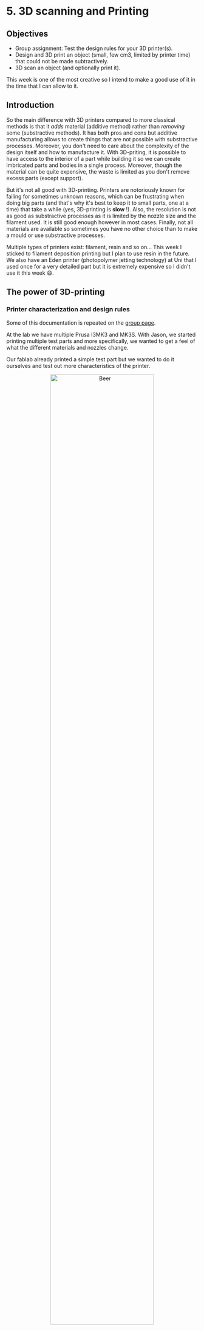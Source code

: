 # 5. 3D scanning and Printing

## Objectives

<div class="objectivePanel">
  <ul>
    <li> Group assignment: Test the design rules for your 3D printer(s). </li>
    <li> Design and 3D print an object (small, few cm3, limited by printer time)
         that could not be made subtractively. </li>
    <li>  3D scan an object (and optionally print it).</li>
  </ul>
</div>
<div class="dottedLine"></div>

This week is one of the most creative so I intend to make a good use of it in the time that I can allow to it.

## Introduction
So the main difference with 3D printers compared to more classical methods is that it _adds_ material (additive method) rather than _removing_ some (substractive methods).
It has both pros and cons but additive manufacturing allows to create things that are not possible with substractive processes. Moreover, you don't need to care about the complexity of the design itself and how to manufacture it. With 3D-priting, it is possible to have access to the interior of a part while building it so we can create imbricated parts and bodies in a single process. Moreover, though the material can be quite expensive, the waste is limited as you don't remove excess parts (except support).

But it's not all good with 3D-printing. Printers are notoriously known for failing for sometimes unknown reasons, which can be frustrating when doing big parts (and that's why it's best to keep it to small parts, one at a time) that take a while (yes, 3D-printing is **slow** !). Also, the resolution is not as good as substractive processes as it is limited by the nozzle size and the filament used. It is still good enough however in most cases. Finally, not all materials are available so sometimes you have no other choice than to make a mould or use substractive processes.

Multiple types of printers exist: filament, resin and so on... This week I sticked to filament deposition printing but I plan to use resin in the future. We also have an Eden printer (photopolymer jetting technology) at Uni that I used once for a very detailed part but it is extremely expensive so I didn't use it this week :smile:.

## The power of 3D-printing
### Printer characterization and design rules
Some of this documentation is repeated on the [group page](http://fab.academany.org/2021/labs/ulb/assignments/week06/).

At the lab we have multiple Prusa I3MK3 and MK3S. With Jason, we started printing multiple test parts and more specifically, we wanted to get a feel of what the different materials and nozzles change.

Our fablab already printed a simple test part but we wanted to do it ourselves and test out more characteristics of the printer.

<figure> <center>
  <img src="./../../img/mod05/testFablab.jpg" alt="Beer" width="80%" />
  <figcaption> Fablab's test part</figcaption>
</figure>


We found another nice [test part](https://www.thingiverse.com/thing:2656594) online that allows to test gaps, bridges, overhangs, angles, walls and so on.
We decided to print this part three times, with no support (otherwise the overhang tests do not make sense).

### PLA 0.4mm nozzle
First with a PLA filament and a 0.4mm nozzle (0.2mm resolution), 10% infill.
For the PLA, we sticked to the recommended temperature (i.e. 210°C extruder, 60°C heating plate).

<figure> <center>
  <img src="./../../img/mod05/designRules1_1.jpg" alt="Beer" width="80%" />
  <figcaption> Printing our first test part</figcaption>
</figure>

<figure> <center>
  <img src="./../../img/mod05/designRules1.jpg" alt="Beer" width="80%" />
  <figcaption> PLA, 0.4mm nozzle, 10% infill </figcaption>
</figure>

### PLA 0.6mm nozzle
Second, PLA filament, 0.6mm nozzle (0.3mm resolution), 10% infill.
Note that you actually need to specify the nozzle diameter in Prusa's settings.

<figure> <center>
  <img src="./../../img/mod05/prusaNozzleSettings.jpg" alt="Beer" width="80%" />
  <figcaption> Nozzle diameter settings</figcaption>
</figure>

The main difference with a bigger nozzle is the printing time. We went from 4h30 to 3h, a 33% reduction. On the other hand, we lose in resolution and it can especially be seen on the thin walls. We also had trouble with the bottom plate not sticking correctly to the heating plate.

<figure> <center>
  <img src="./../../img/mod05/designRules2_1.jpg" alt="Beer" width="80%" />
  <figcaption> Second test part printing</figcaption>
</figure>

<figure> <center>
  <img src="./../../img/mod05/designRules2_2.jpg" alt="Beer" width="80%" />
  <figcaption> Bottom plate not sticking !</figcaption>
</figure>

<figure> <center>
  <img src="./../../img/mod05/designRules2_3.jpg" alt="Beer" width="80%" />
  <figcaption> Printed part: overhang failed and ugly vertical towers with floating filament </figcaption>
</figure>

### PETG 0.4mm nozzle

Finally, PETG filament, 0.4mm nozzle (0.2mm resolution.), 10% infill.
PETG is PET with added glycol. It is a more rigid but more brittle material than PLA but harder to print (we had worse results than with PLA, especially due to the bottom layer not sticking correctly to the heating plate). It must be heated at a much higher temperature (260°C extruder and 80°C for the heating plate).
To help the bottom plate to stick, we added a brim but it did not do much in our case. We also tried cleaning the heating plate with acetone which helped a bit as well.

<figure> <center>
  <img src="./../../img/mod05/designRules3_1.jpg" alt="Beer" width="80%" />
  <figcaption> PETG "burns" (black color) in some places... </figcaption>
</figure>

<figure> <center>
  <img src="./../../img/mod05/designRules3_2.jpg" alt="Beer" width="80%" />
  <figcaption> black parts = burnt filament</figcaption>
</figure>

<figure> <center>
  <img src="./../../img/mod05/designRules3_3.jpg" alt="Beer" width="80%" />
  <figcaption> </figcaption>
</figure>

Overall, the PETG resulted in seemingly (not tested) more rigid part but hard to print (or at least we didn't found great settings).

### Prusa adaptive layer settings

I later found out this cool settings in recent Prusa slicer releases: the _variable layer height_. It allows to specifically set layer speed and resolution for each layer of the part. Even more interesting, it can adapt the layer settings automatically by pressing the _adaptive_ button. It can also smooth the resulting part.

<figure> <center>
  <img src="./../../img/mod05/prusaHeight.jpg" alt="prusa Height" width="80%" />
  <figcaption> Adaptive results: the greener the higher the resolution </figcaption>
</figure>


We then tested the clearance using Neil's design. Once printed, we had to remove the support with pliers and bit of hand-work, not easy but it worked !

<figure> <center>
  <img src="./../../img/mod05/clearance1.jpg" alt="prusa Height" width="80%" />
  <figcaption> The part is printed with support !</figcaption>
</figure>

<figure> <center>
  <img src="./../../img/mod05/clearance2.jpg" alt="prusa Height" width="80%" />
  <figcaption> 0.2 and 0.1mm clearance are blocked </figcaption>
</figure>

It's interesting to see that when the gaps gets too small, the support cannot be cleared and so the two parts are linked and blocked together.

### Imbricated parts: Chainmail
As an example of parts that can be constructed imbricated I decided to design (parametrically !) a chainmail. I did it in SolidWorks and printed it using PLA and a Prusa MK3 printer. My parameters were 0% infill and 0.2mm resolution (0.4mm nozzle).

<figure> <center>
  <img src="./../../img/mod05/chainMailParametric.jpg" alt="prusa Height" width="80%" />
  <figcaption> Emphasis on parametric design ! </figcaption>
</figure>

<figure> <center>
  <img src="./../../img/mod05/mail.jpg" alt="prusa Height" width="80%" />
  <figcaption> A single mail </figcaption>
</figure>

<figure> <center>
  <img src="./../../img/mod05/chainMailLinearPattern.jpg" alt="prusa Height" width="80%" />
  <figcaption> Once a mail is done, I use the linear pattern feature to "chain" them</figcaption>
</figure>

<figure> <center>
  <img src="./../../img/mod05/chainMailLinearPattern2.jpg" alt="prusa Height" width="80%" />
  <figcaption> The first line of chainmail </figcaption>
</figure>

<figure> <center>
  <img src="./../../img/mod05/chainMailLinearPattern3.jpg" alt="prusa Height" width="80%" />
  <figcaption> Second dimension </figcaption>
</figure>

<figure> <center>
  <img src="./../../img/mod05/chainMailFinished.jpg" alt="prusa Height" width="80%" />
  <figcaption> My little chainmail</figcaption>
</figure>

<figure> <center>
  <img src="./../../img/mod05/chainMail.jpg" alt="prusa Height" width="80%" />
  <figcaption> Printed </figcaption>
</figure>

The amazing thing with this is that I could simply export my SolidWorks file to STL and print it as is ! A single print !

<video width="640" height="480" autoplay loop>
  <source src="./../../img/mod05/chainMail.mp4" type="video/mp4">
Your browser does not support the video tag.
</video>

The mails do not stick to each other! Perfect :smile:

### Solving my needs: my bike handlebar tape holder
Being able to 3D-print also means that I do not need to buy small, specific parts from manufacturers. In particular, I fell from my bike a few weeks ago (damn ice) and lost a holder for my handlebar tape...

<figure> <center>
  <img src="./../../img/mod05/guidoline.jpg" alt="prusa Height" width="80%" />
  <figcaption> The lost holder and what it should look like </figcaption>
</figure>

So I decided to unmount the one I still have, measure it and print a new one !

<figure> <center>
  <img src="./../../img/mod05/guidoline2.jpg" alt="prusa Height" width="80%" />
  <figcaption> looks like they just put duct tape on my cheap bike /figcaption>
</figure>

So after the measurements: time to design !

<figure> <center>
  <img src="./../../img/mod05/guidolineHolder.jpg" alt="prusa Height" width="80%" />
  <figcaption> Just like the original, but even better ! /figcaption>
</figure>

<figure> <center>
  <img src="./../../img/mod05/guidolineCura.jpg" alt="prusa Height" width="80%" />
  <figcaption> Printing with brim and no support, hoping that the bridge is short enough /figcaption>
</figure>

I was a bit scared about the printing as I didn't really know if I needed support... Eventually all went well as the bridge was short enough and the overhang on the border was also short enough. Some filaments were a bit ugly under the dome but I don't care.

<figure> <center>
  <img src="./../../img/mod05/guidolinePrinted.jpg" alt="prusa Height" width="80%" />
  <figcaption> My new holder !</figcaption>
</figure>

<figure> <center>
  <img src="./../../img/mod05/guidolineInBike.jpg" alt="prusa Height" width="80%" />
  <figcaption> That fits nicely !</figcaption>
</figure>


### PVA: the soluble filament
PVA is a type of filament that has the property to be soluble in water. That makes it good for two things:

1. Printing support that can be easily removed, even inside the part by just plunging the part in water for a few hours.
2. Make an inner mold for single-cast.

I used it in the past for the latter reason and here is what I obtained.

<figure> <center>
  <img src="./../../img/mod05/twoPiecesMold.jpg" alt="Beer" width="80%" />
  <figcaption> Initial plan: two half hollow spheres</figcaption>
</figure>

<figure> <center>
  <img src="./../../img/mod05/singlePieceMold.jpg" alt="Beer" width="80%" />
  <figcaption> An outer mold in PLA and an inner mold in PVA </figcaption>
</figure>

<figure> <center>
  <img src="./../../img/mod05/PhantomWithSolubleFilament.jpg" alt="Beer" width="80%" />
  <figcaption> Final result: an hollow sphere in silicone done in a single mold </figcaption>
</figure>


## 3D-scanning

### 3D sense
At our lab, we have a 3D sense. Unfortunately, the company manufacturing it went bankrupt and the software isn't available anymore. Bad luck.

<figure> <center>
  <img src="./../../img/mod05/3DSense.jpg" alt="3DSense" width="80%" />
  <figcaption> Can't use it </figcaption>
</figure>

### Quentin's scanner and a Pig
The great news on the other hand is that [Quentin Bolsee's final project](http://fabacademy.org/2020/labs/ulb/students/quentin-bolsee/#final-project) is a photogrammetry 3D scanner.
It is extremely well done and yields very nice results. I decided to learn how to use it and scan a piggy toy.

It works with an ESP32-CAM mounted on a CNC cut platform. The object to scan rotates on a plates with the help of two motors and the whole system is controlled with the ESP and an ATTiny412.

<figure> <center>
  <img src="./../../img/mod05/quentinScan.jpg" alt="3DSense" width="80%" />
  <figcaption> Quentin's final project</figcaption>
</figure>

The device can be used and controlled through a web page and HTTP requests.

<figure> <center>
  <img src="./../../img/mod05/scanInterface.jpg" alt="3DSense" width="80%" />
  <figcaption> Web interface </figcaption>
</figure>

Before launching the automatic acquisition, I first homed the device and then I took some pics to visualize the illumination in the room and adjust the exposition time. I then tweaked the Python script to get exactly 100 pictures (20 different azimuths, 5 elevations). The code is available at the bottom of the page in the design files. Note that it requires Numpy, tqdm and open-cv.
`pip install tqdm` `pip install numpy` `pip install opencv-contrib-python`

<figure> <center>
  <img src="./../../img/mod05/scan1.jpg" alt="3DSense" width="80%" />
  <figcaption></figcaption>
</figure>

<figure> <center>
  <img src="./../../img/mod05/scan2.jpg" alt="3DSense" width="80%" />
  <figcaption></figcaption>
</figure>

<figure> <center>
  <img src="./../../img/mod05/scan3.jpg" alt="3DSense" width="80%" />
  <figcaption></figcaption>
</figure>

About one hour later, I finally have my 100 pictures. I can then import them in a photogrammetry software and see the result !
First, I tried to use [Meshroom](https://alicevision.org/#meshroom) (AliceVision) which is free ! Note that Meshroom uses your GPU for the computation so best to have a nice desktop configuration. For an unknown reason, my GPU was not used a lot though but my CPU was running at full power for at least 30 minutes !

<figure> <center>
  <img src="./../../img/mod05/meshroom.jpg" alt="3DSense" width="80%" />
  <figcaption> Drag and drop your images and click on start !</figcaption>
</figure>

<figure> <center>
  <img src="./../../img/mod05/pigMeshroom.jpg" alt="3DSense" width="80%" />
  <figcaption> The final result with the estimated camera positions</figcaption>
</figure>

Once done, you can simply open the workign directory folder and the .obj will gently sit there ready to be used !
<figure> <center>
  <img src="./../../img/mod05/pigFinishedMeshroom.jpg" alt="3DSense" width="80%" />
  <figcaption> End result !</figcaption>
</figure>


I then downloaded [Autodesk Recap Pro](https://www.autodesk.com/products/recap/overview?plc=RECAP&term=1-YEAR&support=ADVANCED&quantity=1). The software is extremely powerful and is capable of generating 3D model based on at least 30 images with a maximum of a 100 per project. These images can be simply taken with a smartphone camera without even needing to be in precise spatial positions. It is unfortunately pricey but a free-trial exists and just like (almost) all Autodesk's products, it's free if you have an .edu mail address.

 Recap will then try to reconstruct the point clouds in 3D and you can then slice or adjust the model before exporting it.
 The big advantage of Recap is the fact that the computing is done in the cloud ! No need for a graphics card :smile:

!!!notes
    .edu account have a limited queue so waiting time is between 2-12hours, no need to panic neither to leave your laptop on, as it is processed online ;)


I was first not really convinced by the software capabilities so I took bad photos (no attention to lighting, blur or 3D completeness) of a bottle of beer. Surprisingly, the results were good !

The Edit-> 'Slice and Fill' option allowed to slice the object from the environment and I ended up with this:

<figure> <center>
  <img src="./../../img/mod05/beer.jpg" alt="Beer" width="50%" />
  <figcaption> A belgian beer !</figcaption>
</figure>


I then imported my pig pictures and here is the result.
<figure> <center>
  <img src="./../../img/mod05/piggyRecap.jpg" alt="Beer" width="50%" />
  <figcaption> Impressive ! </figcaption>
</figure>

Obviously some of the device still remains on the picture but with the edit tools available in Recap I could quickly remove them !
<figure> <center>
  <img src="./../../img/mod05/slice.jpg" alt="Beer" width="100%" />
  <figcaption> </figcaption>
</figure>

<figure> <center>
  <img src="./../../img/mod05/pigFinished.jpg" alt="Beer" width="100%" />
  <figcaption> With a bit more work with the lasso tool </figcaption>
</figure>

With the lasso tool and the diagnostic tool I could remove the last bits and fill all the holes in the design. It is not perfect but still a very nice result !

<figure> <center>
  <img src="./../../img/mod05/pigErrors.jpg" alt="Beer" width="100%" />
  <figcaption></figcaption>
</figure>


<iframe allowfullscreen webkitallowfullscreen width="640" height="480" frameborder="0" seamless src="https://p3d.in/e/AB80R"></iframe>


I could then export it as an STL before printing it !

<figure> <center>
  <img src="./../../img/mod05/pigPrinted.jpg" alt="Beer" width="100%" />
  <figcaption></figcaption>
</figure>



All in all, Recap has the advantage of running in the cloud but the waiting queue can be a bit bothersome. On the other hand, meshroom is free and runs locally on your computer.
The end results are pretty much similar but Meshroom has more options to play with (intrinsic camera matrices, changing the nodes in the graph editor to alter the results, ...) so I guess it is more powerful.

### Scanning my colleagues

I then tried to scan the head of my colleague Adrien. I used a video from my phone, captured at 30fps; 1920x1080 pixels and then used ffmpeg to extract all frames as single .jpg files.

Since Recap is limited to 100 photos per project though, I first had to reduce the number of frames.

Given that I had an initial 20 seconds videos (596 frames exactly), I reduced my video to 5 fps before extracting the frames:

`ffmpeg -i Adrien.mp4 -filter:v fps=5 AdrienLowRate.mp4`

And I ended up with exactly 99 frames:

`ffmpeg -i AdrienLowRate.mp4 thumb%04d.jpg`


<video width="640" height="480" autoplay loop>
  <source src="./../../img/mod05/adrienCompressed.mp4" type="video/mp4">
Your browser does not support the video tag.
</video>

<center> **Thank you Adrien !** </center>

Well... **It failed** (absolutely nothing but a ball of unusable texture). I think this may be because some of the pictures did not capture its entire face and maybe the background was too uneven. I'll try again.

I then simply took some pictures of my father's head (about 30 pictures) and it actually worked way better. Now the back of the head was very inaccurate because of the hair but the front of is face is actually quite impressive:

<iframe allowfullscreen webkitallowfullscreen width="640" height="480" frameborder="0" seamless src="https://p3d.in/e/uDB2F"></iframe>


Finally, I tried the same on two of my other colleagues: Max and Gilles.
For both of them, the video method worked a bit better but with a big artifact probably because of their hair.
<figure> <center>
  <img src="./../../img/mod05/gillesVid.jpg" alt="Beer" width="100%" />
  <figcaption></figcaption>
</figure>

<figure> <center>
  <img src="./../../img/mod05/maxVid.jpg" alt="Beer" width="100%" />
  <figcaption></figcaption>
</figure>

I then tried using only pictures taken with my phone and that yielded better results !

<figure> <center>
  <img src="./../../img/mod05/maxPics.jpg" alt="Beer" width="100%" />
  <figcaption></figcaption>
</figure>


### Modifying the mesh
I then wanted to play with the mesh a bit and the sculpting options in Recap are quite limited. I installed [MeshMixer](https://www.meshmixer.com/), another Autodesk product.
I first tried to place my father's head on a headstand to deal with the issues at the back of his head. I first used a smoothing Brush to smooth the mesh and made a solid out of the result to close the gaps. Different options are available (accurate, fast, sharp edges preservation, ...). Reducing the cell size to a minimum gives the best result and preserves the initial slight bumps and such. I then followed this [Meshmixer tutorial](https://knowledge.autodesk.com/search-result/caas/screencast/Main/Details/6abcc8c1-536a-4e80-bce4-5391468a774f.html) to append and mix multiple meshes and objects.

| Illustrations     | Description     |
| :------------- | :------------- |
| ![](./../img/mod05/mixer1.jpg)| To move the head: edit -> transform, clicking on the center square for scaling|
| ![](./../img/mod05/mixer2.jpg)| Select (++s++ key) then brush to select and b to smooth the boundary |
| ![](./../img/mod05/mixer3.jpg)| Then x to delete|
| ![](./../img/mod05/mixer4.jpg)| Do the same for the headstand|
| ![](./../img/mod05/mixer5.jpg)| ++shift++ click to select both then combine
|
| ![](./../img/mod05/mixer6.jpg)|++s++ then double left click to select the whole boundary Edit -> join
|
| ![](./../img/mod05/mixer7.jpg)|Then brush to shrink smooth everything|
| ![](./../img/mod05/mixer8.jpg)|Export to STL|


You can then print the resulting STL !
<figure> <center>
  <img src="./../../img/mod05/printedHead.jpg" alt="Beer" width="100%" />
  <figcaption> The final result for my father's head</figcaption>
</figure>

## Making a chess piece
I redid the same step as above but this time with a [Bishop](https://www.thingiverse.com/thing:4704614) STL I found online.
I ended with an almost nice bishop with my colleague's head !
I plan to do the whole department in the coming months !

<figure> <center>
  <img src="./../../img/mod05/maxBishop.jpg" alt="Beer" width="100%" />
  <figcaption></figcaption>
</figure>

<figure> <center>
  <img src="./../../img/mod05/maxBishopPrinted.jpg" alt="Beer" width="100%" />
  <figcaption></figcaption>
</figure>

## To go further
I would like to use a resin 3D-printer to make other parts and compare the results.
I plan to finish my chess game whenever I got time.
I want to implement OctoPrint on my Uni's printers to be able to print from everywhere in the building and monitor the printing.
Play with the independent layer settings in Prusa to optimize my printing time.
Test infill patterns mechanical anisotropy to make structures that are rigid in a direction and deformable in another one.

## My design files
:material-download-box: [My Design files](http://academany.fabcloud.io/fabacademy/2021/labs/ulb/students/maxime-verstraeten/files/mod05.zip)
